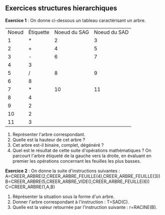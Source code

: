 ## Exercices structures hierarchiques

**Exercice 1** :  On donne ci-dessous un tableau caractérisant un arbre.

<table>
<tr>
<td>Noeud</td><td>Étiquette</td><td>Noeud du SAG</td><td>Noeud du SAD</td>
</tr>
<tr>
<td>1</td><td>*</td><td>2</td><td>3</td>
</tr>
<tr>
<td>2</td><td>+</td><td>4</td><td>5</td>
</tr>
<tr>
<td>3</td><td>-</td><td>6</td><td>7</td>
</tr>
<tr>
<td>4</td><td>3</td><td> </td><td> </td>
</tr>
<tr>
<td>5</td><td>/</td><td>8</td><td>9</td>
</tr>
<tr>
<td>6</td><td>8</td><td> </td><td> </td>
</tr>
<tr>
<td>7</td><td>*</td><td>10</td><td>11</td>
</tr>
<tr>
<td>8</td><td>4</td><td> </td><td> </td>
</tr>
<tr>
<td>9</td><td>2</td><td> </td><td> </td>
</tr>
<tr>
<td>10</td><td>2</td><td> </td><td> </td>
</tr>
<tr>
<td>11</td><td>3</td><td> </td><td> </td>
</tr>
</table>

1. Représenter l'arbre correspondant.
2. Quelle est la hauteur de cet arbre ?
3. Cet arbre est-il binaire, complet, dégénéré ?
4. Quel est le résultat de cette suite d'opérations mathématiques ? On parcourt l'arbre étiqueté de la gauche vers la droite, en évaluant en premier les opérations concernant les feuilles les plus basses.

**Exercice 2** : On donne la suite d'instructions suivantes :
A=CREER_ARBRE(2,CREER_ARBRE_FEUILLE(4),CREER_ARBRE_FEUILLE(3))
B=CREER_ARBRE(5,CREER_ARBRE_VIDE(),CREER_ARBRE_FEUILLE(6))
C=CREER_ARBRE(1,A,B)

1. Réprésenter la situation sous la forme d'un arbre.
2. Donner l'arbre correspondant à l'instruction : T=SAD(C).
3. Quelle est la valeur retournée par l'instruction suivante : r=RACINE(B).

